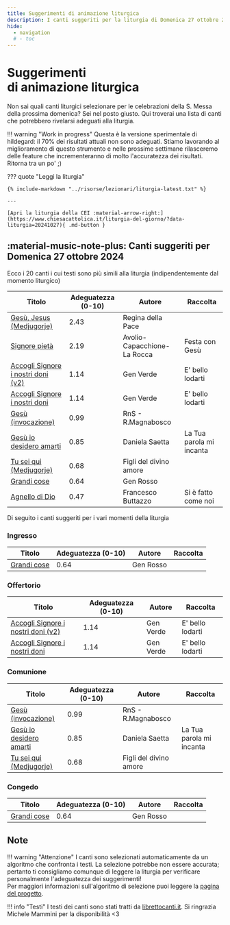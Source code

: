 ```yaml
---
title: Suggerimenti di animazione liturgica
description: I canti suggeriti per la liturgia di Domenica 27 ottobre 2024 
hide:
  - navigation
  # - toc
---
```


# **Suggerimenti**<br>di animazione liturgica

Non sai quali canti liturgici selezionare per le celebrazioni della S. Messa della prossima domenica? Sei nel posto giusto. Qui troverai una lista di canti che potrebbero rivelarsi adeguati alla liturgia.

!!! warning "Work in progress"
    Questa è la versione sperimentale di hildegard: il 70% dei risultati attuali non sono adeguati. Stiamo lavorando al miglioramento di questo strumento e nelle prossime settimane rilasceremo delle feature che incrementeranno di molto l'accuratezza dei risultati. Ritorna tra un po' ;) 
    
??? quote "Leggi la liturgia"

    {% include-markdown "../risorse/lezionari/liturgia-latest.txt" %}

    ---

    [Apri la liturgia della CEI :material-arrow-right:](https://www.chiesacattolica.it/liturgia-del-giorno/?data-liturgia=20241027){ .md-button }

## :material-music-note-plus: Canti suggeriti per Domenica 27 ottobre 2024

Ecco i 20 canti i cui testi sono più simili alla liturgia (indipendentemente dal momento liturgico)

| Titolo | Adeguatezza (0-10) | Autore | Raccolta |
| --- | --- | --- | --- |
| [Gesù, Jesus (Medjugorje)](https://www.librettocanti.it/mod_canti_gestione#!canto/vedi/1969) | 2.43 | Regina della Pace |  |
| [Signore pietà  ](https://www.librettocanti.it/mod_canti_gestione#!canto/vedi/2345) | 2.19 | Avolio-Capacchione-La Rocca | Festa con Gesù |
| [Accogli Signore i nostri doni (v2)](https://www.librettocanti.it/mod_canti_gestione#!canto/vedi/1649) | 1.14 | Gen Verde | E' bello lodarti |
| [Accogli Signore i nostri doni](https://www.librettocanti.it/mod_canti_gestione#!canto/vedi/6) | 1.14 | Gen Verde | E' bello lodarti |
| [Gesù (invocazione)](https://www.librettocanti.it/mod_canti_gestione#!canto/vedi/2624) | 0.99 | RnS - R.Magnabosco |  |
| [Gesù io desidero amarti](https://www.librettocanti.it/mod_canti_gestione#!canto/vedi/2522) | 0.85 | Daniela Saetta | La Tua parola mi incanta |
| [Tu sei qui (Medjugorje)](https://www.librettocanti.it/mod_canti_gestione#!canto/vedi/1975) | 0.68 | Figli del divino amore |  |
| [Grandi cose](https://www.librettocanti.it/mod_canti_gestione#!canto/vedi/217) | 0.64 | Gen Rosso |  |
| [Agnello di Dio](https://www.librettocanti.it/mod_canti_gestione#!canto/vedi/2490) | 0.47 | Francesco Buttazzo | Si è fatto come noi |

Di seguito i canti suggeriti per i vari momenti della liturgia

### Ingresso

| Titolo | Adeguatezza (0-10) | Autore | Raccolta |
| --- | --- | --- | --- |
| [Grandi cose](https://www.librettocanti.it/mod_canti_gestione#!canto/vedi/217) | 0.64 | Gen Rosso |  |

### Offertorio

| Titolo | Adeguatezza (0-10) | Autore | Raccolta |
| --- | --- | --- | --- |
| [Accogli Signore i nostri doni (v2)](https://www.librettocanti.it/mod_canti_gestione#!canto/vedi/1649) | 1.14 | Gen Verde | E' bello lodarti |
| [Accogli Signore i nostri doni](https://www.librettocanti.it/mod_canti_gestione#!canto/vedi/6) | 1.14 | Gen Verde | E' bello lodarti |

### Comunione
| Titolo | Adeguatezza (0-10) | Autore | Raccolta |
| --- | --- | --- | --- |
| [Gesù (invocazione)](https://www.librettocanti.it/mod_canti_gestione#!canto/vedi/2624) | 0.99 | RnS - R.Magnabosco |  |
| [Gesù io desidero amarti](https://www.librettocanti.it/mod_canti_gestione#!canto/vedi/2522) | 0.85 | Daniela Saetta | La Tua parola mi incanta |
| [Tu sei qui (Medjugorje)](https://www.librettocanti.it/mod_canti_gestione#!canto/vedi/1975) | 0.68 | Figli del divino amore |  |

### Congedo
| Titolo | Adeguatezza (0-10) | Autore | Raccolta |
| --- | --- | --- | --- |
| [Grandi cose](https://www.librettocanti.it/mod_canti_gestione#!canto/vedi/217) | 0.64 | Gen Rosso |  |

## Note
!!! warning "Attenzione"
    I canti sono selezionati automaticamente da un algoritmo che confronta i testi. La selezione potrebbe non essere accurata; pertanto ti consigliamo comunque di leggere la liturgia per verificare personalmente l'adeguatezza dei suggerimenti!<br>Per maggiori informazioni sull'algoritmo di selezione puoi leggere la [pagina del progetto](https://hildegard.it/progetto/).

!!! info "Testi"
    I testi dei canti sono stati tratti da [librettocanti.it](https://www.librettocanti.it/). Si ringrazia Michele Mammini per la disponibilità <3


